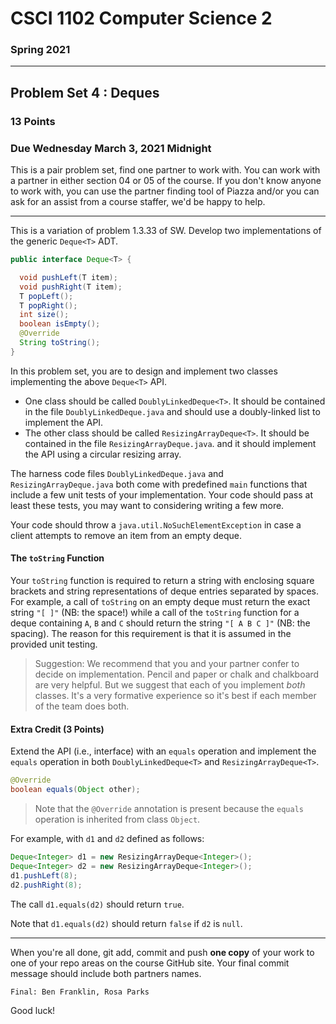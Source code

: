 # CSCI 1102 Computer Science 2

### Spring 2021

------

## Problem Set 4 : Deques

### 13 Points

### Due Wednesday March 3, 2021 Midnight

This is a pair problem set, find one partner to work with. You can work with a partner in either section 04 or 05 of the course. If you don't know anyone to work with, you can use the partner finding tool of Piazza and/or you can ask for an assist from a course staffer, we'd be happy to help.

---

This is a variation of problem 1.3.33 of SW. Develop two implementations of the generic `Deque<T>` ADT.

```java
public interface Deque<T> {

  void pushLeft(T item);
  void pushRight(T item);
  T popLeft();
  T popRight();
  int size();
  boolean isEmpty();
  @Override
  String toString();
}
```

In this problem set, you are to design and implement two classes implementing the above `Deque<T>` API. 

+ One class should be called `DoublyLinkedDeque<T>`. It should be contained in the file `DoublyLinkedDeque.java` and should use a doubly-linked list to implement the API. 
+ The other class should be called `ResizingArrayDeque<T>`. It should be contained in the file `ResizingArrayDeque.java`. and it should implement the API using a circular resizing array.

The harness code files `DoublyLinkedDeque.java` and `ResizingArrayDeque.java` both come with predefined `main` functions that include  a few unit tests of your implementation. Your code should pass at least these tests, you may want to considering writing a few more.

Your code should throw a `java.util.NoSuchElementException` in case a client attempts to remove an item from an empty deque.

#### The `toString` Function

Your `toString` function is required to return a string with enclosing square brackets and string representations of deque entries separated by spaces. For example, a call of `toString` on an empty deque must return the exact string `"[ ]"` (NB: the space!) while a call of the `toString` function for a deque containing `A`, `B` and `C` should return the string `"[ A B C ]"` (NB: the spacing). The reason for this requirement is that it is assumed in the provided unit testing.

> Suggestion: We recommend that you and your partner confer to decide on implementation. Pencil and paper or chalk and chalkboard are very helpful. But we suggest that each of you implement *both* classes. It's a very formative experience so it's best if each member of the team does both.

#### Extra Credit (3 Points)

Extend the API (i.e., interface) with an `equals` operation and implement the `equals` operation in both `DoublyLinkedDeque<T>` and `ResizingArrayDeque<T>`.

```java
@Override
boolean equals(Object other);
```

> Note that the `@Override` annotation is present because the `equals` operation is inherited from class `Object`. 

For example, with `d1` and `d2` defined as follows:

```java
Deque<Integer> d1 = new ResizingArrayDeque<Integer>();
Deque<Integer> d2 = new ResizingArrayDeque<Integer>();
d1.pushLeft(8);
d2.pushRight(8);
```

The call `d1.equals(d2)` should return `true`.

Note that `d1.equals(d2)` should return `false` if `d2` is `null`.

---

When you're all done, git add, commit and push **one copy** of your work to one of your repo areas on the course GitHub site. Your final commit message should include both partners names.

```
Final: Ben Franklin, Rosa Parks
```

Good luck!